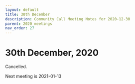 ```yaml
---
layout: default
title: 30th December
description: Community Call Meeting Notes for 2020-12-30
parent: 2020 meetings
nav_order: 27
---
```


# 30th December, 2020

Cancelled.

Next meeting is 2021-01-13
